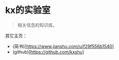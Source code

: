 # kx的实验室

> 相关信息的知识库。

其它主页：
- (简书)[https://www.jianshu.com/u/f29f556b1540]
- (github)[https://github.com/kxshu]


